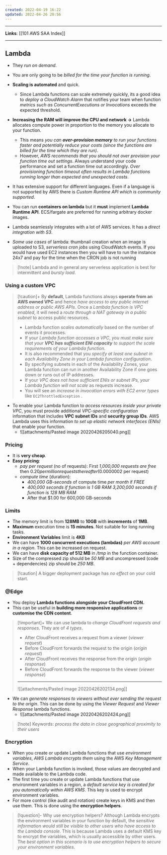 ```yaml
---
created: 2022-04-19 16:22
updated: 2022-04-26 20:56
---
```

---
**Links**: [[101 AWS SAA Index]]

---
## Lambda
- They *run on demand*.
- You are only going to be *billed for the time your function is running*.
- **Scaling is automated** and quick.
	- Since Lambda functions can scale extremely quickly, its a good idea to *deploy a CloudWatch Alarm* that notifies your team when function *metrics such as ConcurrentExecutions or Invocations* exceeds the expected threshold.

- **Increasing the RAM will improve the CPU and network →** Lambda allocates compute power in proportion to the memory you allocate to your function. 
	- This means *you can **over-provision memory** to run your functions faster and potentially reduce your costs (since the functions are billed for the time which they are run)*. 
	- However, *AWS recommends that you should not over provision your function time out settings*. Always understand your code performance and set a function time out accordingly. *Over provisioning function timeout often results in Lambda functions running longer than expected and unexpected costs*.
- It has extensive support for different languages. Even if a language is not supported by AWS there is *Custom Runtime API which is community supported*.
- You can run **containers on lambda** but it **must** implement **Lambda Runtime API**. ECS/fargate are preferred for running arbitrary docker images.
- Lambda seamlessly integrates with a lot of AWS services. It has a *direct integration with S3*.

- *Some use cases* of lambda: thumbnail creation when an image is uploaded to S3, *serverless cron jobs* using CloudWatch events. If you would have used EC2 instances then you will have to run the instance 24x7 and pay for the time when the CRON job is not running

> [!note] Lambda and in general any serverless application is best for intermittent and *bursty load*.

### Using a custom VPC
> [!caution]+ By **default**, Lambda functions always **operate from an AWS owned VPC** and hence *have access to any public internet address or public AWS APIs*. Once a *Lambda function is VPC enabled*, it will need a *route through a NAT gateway in a public subnet* to access public resources.
> - Lambda function *scales automatically* based on the number of events it processes. 
> - If your *Lambda function accesses a VPC*, *you must make sure that your **VPC has sufficient ENI capacity** to support the scale requirements of your Lambda function*. 
> - It is also recommended that you *specify at least one subnet in each Availability Zone in your Lambda function configuration*.
> - By specifying subnets in each of the Availability Zones, your Lambda function can run in another Availability Zone if one goes down or runs out of IP addresses. 
> - If your *VPC does not have sufficient ENIs or subnet IPs, your Lambda function will not scale* as requests increase. 
> - You will see an *increase in invocation errors with EC2 error types* like `EC2ThrottledException` . 

- To enable your Lambda function to *access resources inside your private VPC*, you must provide additional *VPC-specific configuration* information that includes **VPC subnet IDs** and **security group IDs**. AWS Lambda uses this information *to set up elastic network interfaces (ENIs)* that enable your function.
	- ![[attachments/Pasted image 20220426205040.png]]

### Pricing
- It is **very cheap**.
- **Easy pricing**: 
	- *pay per request* (no of requests): First *1,000,000 requests are free* then $0.20 per million requests thereafter ($0.0000002 per request) 
	- *compute time* (duration): 
		- *400,000 GB-seconds* of compute time *per month* if *FREE*
		- *400,000 seconds if function is 1 GB RAM 3,200,000 seconds if function is 128 MB RAM*
		- After that $1.00 for 600,000 GB-seconds

### Limits
- The memory limit is from **128MB** to **10GB** with **increments** of **1MB**. 
- **Maximum** execution time is **15 minutes**. Not suitable for long running tasks.
- **Environment Variables** limit is **4KB**
- We can have **1000 concurrent executions (lambdas)** *per AWS account in a region*. This can be increased on request.
- We can have **disk capacity of 512 MB** in */tmp* in the function container.
- Size of the compressed zip should be *50 MB* and uncompressed (code + dependencies) zip should be *250 MB*.

> [!caution] A bigger deployment package has *no effect* on your cold start.

### @Edge
- You deploy **Lambda functions alongside your CloudFront CDN.**
- This can be useful in **building more responsive applications** or **customise the CDN content**.

> [!important]+ We can use lambda to *change CloudFront requests and responses*. They are of *4 types*.
> - After CloudFront receives a request from a viewer (*viewer request*)
> - Before CloudFront forwards the request to the origin (*origin request*)
> - After CloudFront receives the response from the origin (*origin response*)
> - Before CloudFront forwards the response to the viewer (*viewer response*)
> ---
> ![[attachments/Pasted image 20220426202134.png]]

- We can *generate responses to viewers without ever sending the request to the origin*. This can be done by using the *Viewer Request* and *Viewer Response* lambda functions.
	- ![[attachments/Pasted image 20220426202424.png]]

> [!note] Keywords: *process the data in close geographical proximity to their users*

### Encryption
- When you create or update Lambda functions that use *environment variables*, *AWS Lambda encrypts them* using the AWS *Key Management Service*. 
- When your Lambda function is invoked, those values are decrypted and made available to the Lambda code.
- The first time you create or update Lambda functions that use environment variables in a region, a *default service key is created for you automatically within AWS KMS*. This key is used to encrypt environment variables. 
- For more control (like audit and rotation) create keys in KMS and then use them. This is done using the **encryption helpers**.

> [!question]- Why use encryption helpers?
> Although Lambda encrypts the environment variables in your function by default, the *sensitive information would still be visible to other users who have access to the Lambda console*. This is because Lambda uses a default KMS key to encrypt the variables, which is usually accessible by other users. The *best option in this scenario is to use encryption helpers to secure your environment variables*.